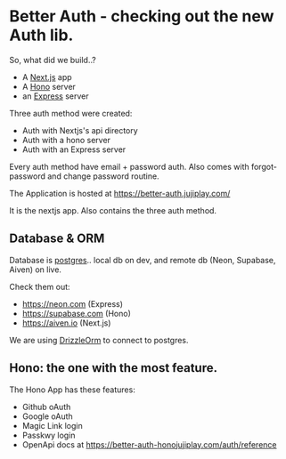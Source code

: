 # Better Auth - checking out the new Auth lib.

So, what did we build..?

- A [Next.js](nextjs.org) app
- A [Hono](hono.dev) server
- an [Express](https://expressjs.com) server

Three auth method were created:

- Auth with Nextjs's api directory
- Auth with a hono server
- Auth with an Express server

Every auth method have email + password auth. Also comes with forgot-password and change password routine.

The Application is hosted at https://better-auth.jujiplay.com/

It is the nextjs app. Also contains the three auth method.

## Database & ORM

Database is [postgres](https://www.postgresql.org).. local db on dev, and remote db (Neon, Supabase, Aiven) on live.

Check them out:

- https://neon.com (Express)
- https://supabase.com (Hono)
- https://aiven.io (Next.js)

We are using [DrizzleOrm](https://orm.drizzle.team) to connect to postgres.

## Hono: the one with the most feature.

The Hono App has these features:

- Github oAuth
- Google oAuth
- Magic Link login
- Passkwy login
- OpenApi docs at https://better-auth-honojujiplay.com/auth/reference

